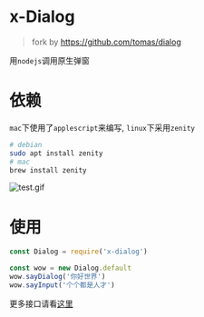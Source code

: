 # x-Dialog

> fork by https://github.com/tomas/dialog

用`nodejs`调用原生弹窗

# 依赖

`mac`下使用了`applescript`来编写, `linux`下采用`zenity`

```bash
# debian
sudo apt install zenity
# mac
brew install zenity
```

![test.gif](https://i.loli.net/2020/01/11/qs3pCUZRnbeVdvB.gif)

# 使用

```js
const Dialog = require('x-dialog')

const wow = new Dialog.default
wow.sayDialog('你好世界')
wow.sayInput('个个都是人才')
```

更多接口请看[这里](./examples/index.js)